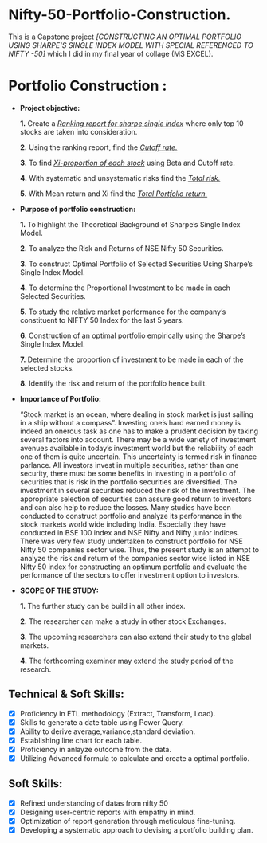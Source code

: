 # Nifty-50-Portfolio-Construction.
This is a Capstone project _[CONSTRUCTING AN  OPTIMAL PORTFOLIO USING SHARPE'S SINGLE INDEX MODEL  WITH SPECIAL REFERENCED TO NIFTY -50]_ which I did in my final year of collage (MS EXCEL).

# Portfolio Construction :

- **Project objective:** 

    **1.** Create a _[Ranking report for sharpe single index](https://github.com/sreevignesh05/Nifty-50-Portfolio-Construction./blob/main/Ranking%20of%20sharpe%20single%20index.pdf)_ where only top 10 stocks are taken into consideration.

    **2.** Using the ranking report, find the _[Cutoff rate.](https://github.com/sreevignesh05/Nifty-50-Portfolio-Construction./blob/main/Cutoff%20rate.pdf)_
  
    **3.** To find _[Xi-proportion of each stock](https://github.com/sreevignesh05/Nifty-50-Portfolio-Construction./blob/main/Proportion%20of%20each%20stock.pdf)_ using Beta and Cutoff rate.

    **4.** With systematic and unsystematic risks find the _[Total risk.](https://github.com/sreevignesh05/Nifty-50-Portfolio-Construction./blob/main/Total%20risk.pdf)_

    **5.** With Mean return and Xi find the _[Total Portfolio return.](https://github.com/sreevignesh05/Nifty-50-Portfolio-Construction./blob/main/Portfolio%20return.pdf)_

- **Purpose of portfolio construction:**

   **1.** To highlight the Theoretical Background of Sharpe’s Single Index Model.
  
   **2.** To analyze the Risk and Returns of NSE Nifty 50 Securities.
  
   **3.** To construct Optimal Portfolio of Selected Securities Using Sharpe’s Single Index Model.
  
   **4.** To determine the Proportional Investment to be made in each Selected Securities.
  
   **5.** To study the relative market performance for the company’s constituent to NIFTY 50 Index for the last 5 years.
  
   **6.** Construction of an optimal portfolio empirically using the Sharpe’s Single Index Model.
  
   **7.** Determine the proportion of investment to be made in each of the selected stocks.
  
   **8.** Identify the risk and return of the portfolio hence built.

- **Importance of Portfolio:**
  
     “Stock market is an ocean, where dealing in stock market is just sailing in a ship without a compass”. Investing one’s hard earned money is indeed an onerous task as one has to make a prudent decision by taking several factors into account. There may be a wide variety of investment avenues available in today’s investment world but the reliability of each one of them is quite uncertain. This uncertainty is termed risk in finance parlance. All investors invest in multiple securities, rather than one security, there must be some benefits in investing in a portfolio of securities that is risk in the portfolio securities are diversified. The investment in several securities reduced the risk of the investment. The appropriate selection of securities can assure good return to investors and can also help to reduce the losses. Many studies have been conducted to construct portfolio and analyze its performance in the stock markets world wide including India. Especially they have conducted in BSE 100 index and NSE Nifty and Nifty junior indices. There was very few study undertaken to construct portfolio for NSE Nifty 50 companies sector wise. Thus, the present study is an attempt to analyze the risk and return of the companies sector wise listed in NSE Nifty 50 index for constructing an optimum portfolio and evaluate the performance of the sectors to offer investment option to investors.

- **SCOPE OF THE STUDY:**
  
   **1.** The further study can be build in all other index.
  
   **2.** The researcher can make a study in other stock Exchanges.
  
   **3.** The upcoming researchers can also extend their study to the global markets.
  
   **4.** The forthcoming examiner may extend the study period of the research.

## Technical & Soft Skills:
- [x]	Proficiency in ETL methodology (Extract, Transform, Load).
- [x]	Skills to generate a date table using Power Query.
- [x]	Ability to derive average,variance,standard deviation.
- [x]	Establishing line chart for each table.
- [x]	Proficiency in anlayze outcome from the data.
- [x]	Utilizing Advanced formula to calculate and create a optimal portfolio.

## Soft Skills:
- [x]	Refined understanding of datas from nifty 50
- [x]	Designing user-centric reports with empathy in mind.
- [x]	Optimization of report generation through meticulous fine-tuning.
- [x]	Developing a systematic approach to devising a portfolio building plan.
